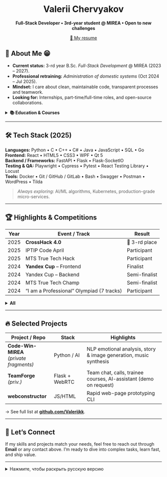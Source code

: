 <h1 align="center">Valerii Chervyakov</h1>
<p align="center">
  <strong>Full-Stack Developer • 3rd-year student @ MIREA • Open to new challenges</strong>
</p>

<p align="center">
  <a href="https://disk.yandex.ru/i/6xFDglDLpx1YFQ">📖 My resume</a> 
</p>

## 🚀 About Me 😁
- **Current status:** 3-rd year B.Sc. *Full-Stack Development* @ MIREA (2023 – 2027).
- **Professional retraining:** *Administration of domestic systems* (Oct 2024 – Jul 2025).
- **Mindset:** I care about clean, maintainable code, transparent processes and teamwork.
- **Looking for:** Internships, part-time/full-time roles, and open-source collaborations.

<details>
<summary><strong>📚 Education & Courses</strong></summary>

| Period                | Program / Course                                             |
|-----------------------|--------------------------------------------------------------|
| 2023-09 → 2027-08     | B.Sc. *Full-Stack Development*, **MIREA**                    |
| 2024-10 → 2025-07     | Prof. retraining, *Administration of domestic systems*       |
| 2024-02 → 2024-03     | “Generation Python”: Beginner + Advanced (on-line)           |
</details>

---

## 🛠️ Tech Stack (2025)
**Languages:** Python • C • C++ • C# • Java • JavaScript • SQL • Go  
**Frontend:** React • HTML5 • CSS3 • WPF • Qt 5  
**Backend / Frameworks:** FastAPI • Flask • Flask-SocketIO  
**Testing & QA:** Playwright • Cypress • Pytest • React Testing Library • Locust  
**Tools:** Docker • Git / GitHub / GitLab • Bash • Swagger • Postman • WordPress • Tilda

> *Always exploring:* AI/ML algorithms, Kubernetes, production-grade micro-services.

---


## 🏆 Highlights & Competitions

| Year | Event / Track                                    | Result |
|------|--------------------------------------------------|--------|
| 2025 | **CrossHack 4.0**                                | 🥉 3-rd place |
| 2025 | IPTIP Code April                                 | Participant |
| 2025 | MTS True Tech Hack                               | Participant |
| 2024 | **Yandex Cup** – Frontend                        | Finalist |
| 2024 | Yandex Cup – Backend                             | Semi-finalist |
| 2024 | MTS True Tech Champ                              | Semi-finalist |
| 2024 | “I am a Professional” Olympiad (7 tracks)        | Participant |

<details>
<summary><strong>All</strong></summary>

### 2025
- **CrossHack 4.0** — 3-rd place (prize winner)
- **MTS True Tech Hack** — Participant
- **IT_ONE Cup – ML Challenge** — Participant
- **BEZUMhack** — Participant
- **IT-Jam “ITy Hero”** — Participant
- **TECH SQUAD** (Gazprom) — Participant
- **IPTIP CODE APRIL 2025** — Participant
- **VnedReid** hackathon (Orison Soft) — Participant
- **“Code of Victory”** hackathon (RTU MIREA) — Participant
- **ARCHI TECH** hackathon (VTB) — Participant
- **GO CTF Tatarstan 2025** — Participant
- **Yandex Universities Battle** — Semifinalist
- **Digital Marathon** (Sberbank) — Participant

### 2024
- **Yandex Cup 2024 – Frontend track (Tashkent)** — Finalist
- **Yandex Cup 2024 – Backend track** — Semifinalist
- **Yandex Cup 2024 – Algorithms track** — Participant
- **MTS True Tech Champ** — Semifinalist
- **“I Am a Professional”** All-Russian Olympiad — Competed in 7 tracks

</details>

---

## 🔥 Selected Projects

| Project / Repo | Stack | Highlights |
|----------------|-------|------------|
| **Code-Win-MIREA**<br>*(private fragments)* | Python / AI | NLP emotional analysis, story & image generation, music synthesis |
| **TeamForge** *(priv.)* | Flask + WebRTC | Team chat, calls, trainee courses, AI-assistant (demo on request) |
| **webconstructor** | JS/HTML | Rapid web-page prototyping CLI |

→ See full list at **[github.com/Valerijkk](https://github.com/Valerijkk)**.

---

## 🤝 Let’s Connect
If my skills and projects match your needs, feel free to reach out through **Email** or any contact above. I’m ready to dive into complex tasks, learn fast, and ship value.

---

<details>
<summary>Нажмите, чтобы раскрыть русскую версию</summary>

# Привет! Я Валерий Червяков

**Фулстек-разработчик, студент 3-го курса МИРЭА.** Открыт для стажировок и проектов, ценю чистый код и прозрачные процессы.

## ✨ Обо мне
- Учусь на *Full-Stack Development* (2023-2027).
- Прохожу переподготовку «Администрирование отечественных систем» (2024-2025).
- Люблю **WPF/C#**, **React**, **Flask**, **FastAPI** и всё, что помогает решать задачи быстро и качественно.

## ✅ Стек
Python • C/C++/C# • Java • JavaScript • SQL • Go • React • FastAPI • Flask • Docker • Git и др.

## 🏆 Достижения
- **CrossHack 4.0 (2025)** — 3-е место
- **Yandex Cup 2024** — финалист фронтенда, полуфиналист бэкенда
- **MTS True Tech Champ 2024** — полуфиналист  
<details>
<summary><strong>Подробнее</strong></summary>

### 2025 год
- **CrossHack 4.0** — призёр, 3-е место
- **MTS True Tech Hack** — участник
- **IT_ONE Cup – ML Challenge** — участник
- **БЕЗУМhack** — участник
- **IT-Джем «ИТы Герой»** — участник
- **TECH SQUAD** (Газпром) — участник
- **IPTIP CODE APRIL 2025** — участник
- **Внедрейд** (Orison Soft) — участник
- **Хакатон «Код победы»** (РТУ МИРЭА) — участник
- **ARCHI TECH** (ВТБ) — участник
- **GO CTF TATARSTAN 2025** — участник
- **Батл вузов** (Яндекс) — полуфиналист
- **Цифровой марафон** (Сбербанк) — участник

### 2024 год
- **Yandex Cup 2024 — Frontend (Ташкент)** — финалист
- **Yandex Cup 2024 — Backend** — полуфиналист
- **Yandex Cup 2024 — Алгоритмы** — участник
- **MTS True Tech Champ** — полуфиналист
- **Всероссийская олимпиада «Я — профессионал»** — участие в 7 направлениях

</details>

## 🚀 Проекты
- **Code-Win-MIREA** — анализ военных дневников, генерация историй, иллюстраций, музыки
- **LocalConstructor** — десктоп-конструктор сайтов (Go + Wails)
- **TeamForge** — командный чат с WebRTC и AI-ассистентом (демо по запросу)

Заходите на **GitHub**, посмотрим код и обсудим сотрудничество!

</details>
